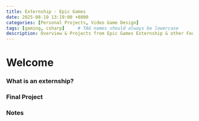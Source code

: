 ```yaml
---
title: Externship - Epic Games
date: 2025-08-10 13:19:00 +0800
categories: [Personal Projects, Video Game Design]
tags: [gaming, csharp]     # TAG names should always be lowercase
description: Overview & Projects from Epic Games Externship & other Foundational Projects 
---
```



# Welcome
### What is an externship?
### Final Project

### Notes